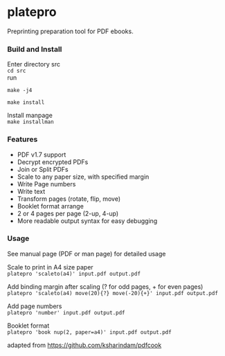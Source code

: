 # platepro
Preprinting preparation tool for PDF ebooks.  

### Build and Install
Enter directory src  
`cd src`  
run  

`make -j4`

`make install`

Install manpage  
`make installman`  


### Features
* PDF v1.7 support  
* Decrypt encrypted PDFs  
* Join or Split PDFs  
* Scale to any paper size, with specified margin  
* Write Page numbers  
* Write text  
* Transform pages (rotate, flip, move)  
* Booklet format arrange  
* 2 or 4 pages per page (2-up, 4-up)  
* More readable output syntax for easy debugging  

### Usage
See manual page (PDF or man page) for detailed usage  

Scale to print in A4 size paper  
`platepro 'scaleto(a4)' input.pdf output.pdf`  

Add binding margin after scaling (? for odd pages, + for even pages)  
`platepro 'scaleto(a4) move(20){?} move(-20){+}' input.pdf output.pdf`  

Add page numbers  
`platepro 'number' input.pdf output.pdf`  

Booklet format  
`platepro 'book nup(2, paper=a4)' input.pdf output.pdf`  

adapted from 
 https://github.com/ksharindam/pdfcook
